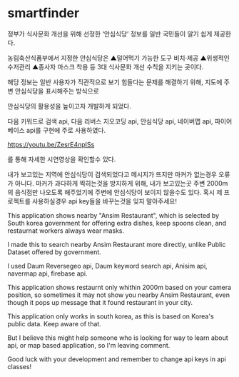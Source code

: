 # smartfinder


정부가 식사문화 개선을 위해 선정한 ‘안심식당’ 정보를 일반 국민들이 알기 쉽게 제공한다.

농림축산식품부에서 지정한 안심식당은 ▲덜어먹기 가능한 도구 비치·제공 ▲위생적인 수저관리 ▲종사자 마스크 착용 등 3대 식사문화 개선 수칙을 지키는 곳이다. 

해당 정보는 일반 사용자가 직관적으로 보기 힘들다는 문제를 해결하기 위해, 지도에 주변 안심식당을 표시해주는 방식으로

안심식당의 활용성을 높이고자 개발하게 되었다.

다음 키워드로 검색 api,
다음 리버스 지오코딩 api,
안심식당 api,
네이버맵 api,
파이어베이스 api를 구현에 주로 사용하였다.

https://youtu.be/ZesrE4npISs

를 통해 자세한 시연영상을 확인할수 있다.

내가 보고있는 지역에 안심식당이 검색되었다고 메시지가 뜨지만 마커가 없는경우 오류가 아니다.
마커가 과다하게 찍히는것을 방지하게 위해, 내가 보고있는곳 주변 2000m의 음식점만 나오도록 해주었기에 주변에 안심식당이 보이지 않을수도 있다.
혹시 제 프로젝트를 사용하실경우 api key들을 바꾸는것을 잊지 말아주세요!

This application shows nearby "Ansim Restaurant", which is selected by South korea government for offering extra dishes, keep spoons clean, and restaurnat workers always wear masks.

I made this to search nearby Ansim Restaurant more directly, unlike Public Dataset offered by government.

I used Daum Reversegeo api, Daum keyword search api, Anisim api, navermap api, firebase api.

This application shows restaurnt only whithin 2000m based on your camera position, so sometimes it may not show you
nearby Ansim Restaurant, even though it pops up message that it found restaurant in your city.

This application only works in south korea, as this is based on Korea's public data. Keep aware of that.

But I believe this might help someone who is looking for way to learn about api, or map based application, so I'm leaving comment.

Good luck with your development and remember to change api keys in api classes!

